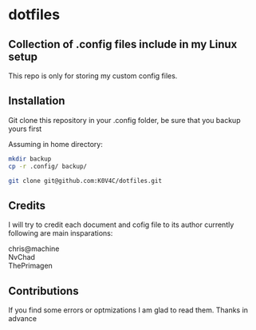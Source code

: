 # dotfiles

## Collection of .config files include in my Linux setup

This repo is only for storing my custom config files.

## Installation

Git clone this repository in your .config folder, be sure that you backup yours first 

Assuming in home directory:

```bash
mkdir backup
cp -r .config/ backup/
```

```bash
git clone git@github.com:K0V4C/dotfiles.git
```


## Credits

I will try to credit each document and cofig file to its author currently following are main insparations:

chris@machine  
NvChad  
ThePrimagen  

## Contributions

If you find some errors or optmizations I am glad to read them. Thanks in advance
